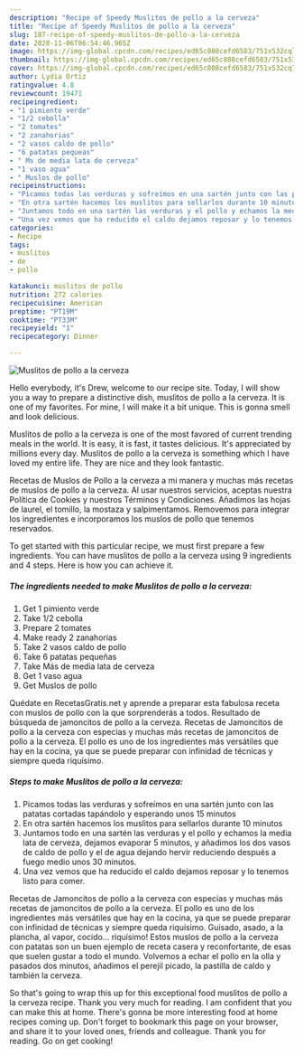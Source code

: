```yaml
---
description: "Recipe of Speedy Muslitos de pollo a la cerveza"
title: "Recipe of Speedy Muslitos de pollo a la cerveza"
slug: 187-recipe-of-speedy-muslitos-de-pollo-a-la-cerveza
date: 2020-11-06T06:54:46.965Z
image: https://img-global.cpcdn.com/recipes/ed65c808cefd6583/751x532cq70/muslitos-de-pollo-a-la-cerveza-foto-principal.jpg
thumbnail: https://img-global.cpcdn.com/recipes/ed65c808cefd6583/751x532cq70/muslitos-de-pollo-a-la-cerveza-foto-principal.jpg
cover: https://img-global.cpcdn.com/recipes/ed65c808cefd6583/751x532cq70/muslitos-de-pollo-a-la-cerveza-foto-principal.jpg
author: Lydia Ortiz
ratingvalue: 4.8
reviewcount: 19471
recipeingredient:
- "1 pimiento verde"
- "1/2 cebolla"
- "2 tomates"
- "2 zanahorias"
- "2 vasos caldo de pollo"
- "6 patatas pequeas"
- " Ms de media lata de cerveza"
- "1 vaso agua"
- " Muslos de pollo"
recipeinstructions:
- "Picamos todas las verduras y sofreímos en una sartén junto con las patatas cortadas tapándolo y esperando unos 15 minutos"
- "En otra sartén hacemos los muslitos para sellarlos durante 10 minutos"
- "Juntamos todo en una sartén las verduras y el pollo y echamos la media lata de cerveza, dejamos evaporar 5 minutos, y añadimos los dos vasos de caldo de pollo y el de agua dejando hervir reduciendo después a fuego medio unos 30 minutos."
- "Una vez vemos que ha reducido el caldo dejamos reposar y lo tenemos listo para comer."
categories:
- Recipe
tags:
- muslitos
- de
- pollo

katakunci: muslitos de pollo 
nutrition: 272 calories
recipecuisine: American
preptime: "PT19M"
cooktime: "PT33M"
recipeyield: "1"
recipecategory: Dinner

---
```



![Muslitos de pollo a la cerveza](https://img-global.cpcdn.com/recipes/ed65c808cefd6583/751x532cq70/muslitos-de-pollo-a-la-cerveza-foto-principal.jpg)

Hello everybody, it's Drew, welcome to our recipe site. Today, I will show you a way to prepare a distinctive dish, muslitos de pollo a la cerveza. It is one of my favorites. For mine, I will make it a bit unique. This is gonna smell and look delicious.

Muslitos de pollo a la cerveza is one of the most favored of current trending meals in the world. It is easy, it is fast, it tastes delicious. It's appreciated by millions every day. Muslitos de pollo a la cerveza is something which I have loved my entire life. They are nice and they look fantastic.

Recetas de Muslos de Pollo a la cerveza a mi manera y muchas más recetas de muslos de pollo a la cerveza. Al usar nuestros servicios, aceptas nuestra Política de Cookies y nuestros Términos y Condiciones. Añadimos las hojas de laurel, el tomillo, la mostaza y salpimentamos. Removemos para integrar los ingredientes e incorporamos los muslos de pollo que tenemos reservados.


To get started with this particular recipe, we must first prepare a few ingredients. You can have muslitos de pollo a la cerveza using 9 ingredients and 4 steps. Here is how you can achieve it.

<!--inarticleads1-->

##### The ingredients needed to make Muslitos de pollo a la cerveza:

1. Get 1 pimiento verde
1. Take 1/2 cebolla
1. Prepare 2 tomates
1. Make ready 2 zanahorias
1. Take 2 vasos caldo de pollo
1. Take 6 patatas pequeñas
1. Take  Más de media lata de cerveza
1. Get 1 vaso agua
1. Get  Muslos de pollo


Quédate en RecetasGratis.net y aprende a preparar esta fabulosa receta con muslos de pollo con la que sorprenderás a todos. Resultado de búsqueda de jamoncitos de pollo a la cerveza. Recetas de Jamoncitos de pollo a la cerveza con especias y muchas más recetas de jamoncitos de pollo a la cerveza. El pollo es uno de los ingredientes más versátiles que hay en la cocina, ya que se puede preparar con infinidad de técnicas y siempre queda riquísimo. 

<!--inarticleads2-->

##### Steps to make Muslitos de pollo a la cerveza:

1. Picamos todas las verduras y sofreímos en una sartén junto con las patatas cortadas tapándolo y esperando unos 15 minutos
1. En otra sartén hacemos los muslitos para sellarlos durante 10 minutos
1. Juntamos todo en una sartén las verduras y el pollo y echamos la media lata de cerveza, dejamos evaporar 5 minutos, y añadimos los dos vasos de caldo de pollo y el de agua dejando hervir reduciendo después a fuego medio unos 30 minutos.
1. Una vez vemos que ha reducido el caldo dejamos reposar y lo tenemos listo para comer.


Recetas de Jamoncitos de pollo a la cerveza con especias y muchas más recetas de jamoncitos de pollo a la cerveza. El pollo es uno de los ingredientes más versátiles que hay en la cocina, ya que se puede preparar con infinidad de técnicas y siempre queda riquísimo. Guisado, asado, a la plancha, al vapor, cocido… riquísimo! Estos muslos de pollo a la cerveza con patatas son un buen ejemplo de receta casera y reconfortante, de esas que suelen gustar a todo el mundo. Volvemos a echar el pollo en la olla y pasados dos minutos, añadimos el perejil picado, la pastilla de caldo y también la cerveza. 

So that's going to wrap this up for this exceptional food muslitos de pollo a la cerveza recipe. Thank you very much for reading. I am confident that you can make this at home. There's gonna be more interesting food at home recipes coming up. Don't forget to bookmark this page on your browser, and share it to your loved ones, friends and colleague. Thank you for reading. Go on get cooking!
